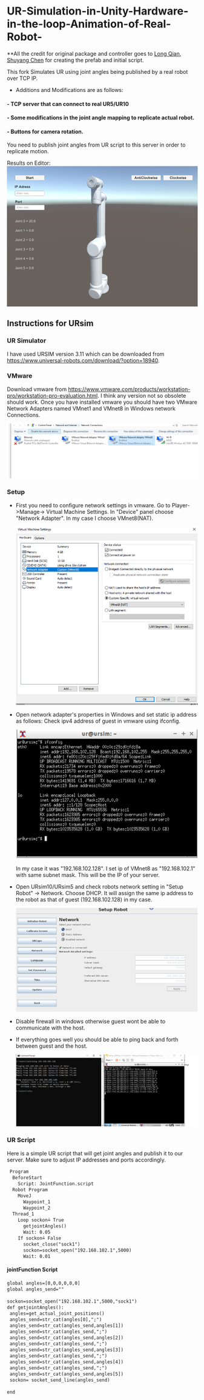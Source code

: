 # UR-Simulation-in-Unity-Hardware-in-the-loop-Animation-of-Real-Robot-

**All the credit for original package and controller goes to [Long Qian](http://longqian.me/aboutme), [Shuyang Chen](https://www.linkedin.com/in/shuyang-shawn-chen-346ab6109) for creating the prefab and initial script.

This fork Simulates UR using joint angles being published by a real robot over TCP IP.
- Additions and Modifications are as follows:
#### - TCP server that can connect to real UR5/UR10
#### - Some modifications in the joint angle mapping to replicate actual robot. 
#### - Buttons for camera rotation.

You need to publish joint angles from UR script to this server in order to replicate motion.

Results on Editor:
![capture](UR.PNG "Capture in Unity3D Editor")

## Instructions for URsim
### UR Simulator
I have used URSIM version 3.11 which can be downloaded from https://www.universal-robots.com/download/?option=18940.

### VMware
Download vmware from https://www.vmware.com/products/workstation-pro/workstation-pro-evaluation.html. I think any version not so obsolete should work. Once you have installed vmware you should have two VMware Network Adapters named VMnet1 and VMnet8 in Windows network Connections.

![capture](adapters.PNG )

### Setup
- First you need to configure network settings in vmware. Go to Player->Manage-> Virtual Machine Settings. In "Device" panel choose 
  "Network Adapter". In my case I choose VMnet8(NAT). 
  
  ![capture](NetworkAdapter.PNG)
  
- Open network adapter's properties in Windows and set static ip address as follows:
  Check ipv4 address of guest in vmware using ifconfig. 
  
  ![capture](guestIP.PNG)
  
  In my case it was "192.168.102.128". I set ip of VMnet8 as "192.168.102.1" with same subnet mask. This will be the IP of your server.
- Open URsim10/URsim5 and check robots network setting in "Setup Robot" -> Network. Choose DHCP. It will assign the same ip address to   
  the robot as that of guest (192.168.102.128) in my case.
  
  ![capture](robotnet.PNG)
  
- Disable firewall in windows otherwise guest wont be able to communicate with the host. 
- If everything goes well you should be able to ping back and forth between guest and the host.

  ![capture](ping.PNG)
  
 ### UR Script
 Here is a simple UR script that will get joint angles and publish it to our server. Make sure to adjust IP addresses and ports
 accordingly.
 
 ```
  Program
   BeforeStart
     Script: JointFunction.script
   Robot Program
     MoveJ
       Waypoint_1
       Waypoint_2
   Thread_1
     Loop sockon≟ True 
       getjointAngles()
       Wait: 0.05
     If sockon≟ False 
       socket_close("sock1")
       sockon=socket_open("192.168.102.1",5000)
       Wait: 0.01
 ```
 #### jointFunction Script
 
 ```
global angles=[0,0,0,0,0,0]
global angles_send=""

sockon=socket_open("192.168.102.1",5000,"sock1")
def getjointAngles():
  angles=get_actual_joint_positions()
  angles_send=str_cat(angles[0],";")
  angles_send=str_cat(angles_send,angles[1])
  angles_send=str_cat(angles_send,";")
  angles_send=str_cat(angles_send,angles[2])
  angles_send=str_cat(angles_send,";")
  angles_send=str_cat(angles_send,angles[3])
  angles_send=str_cat(angles_send,";")
  angles_send=str_cat(angles_send,angles[4])
  angles_send=str_cat(angles_send,";")
  angles_send=str_cat(angles_send,angles[5])
  sockon= socket_send_line(angles_send)
			
end

 ```
 
